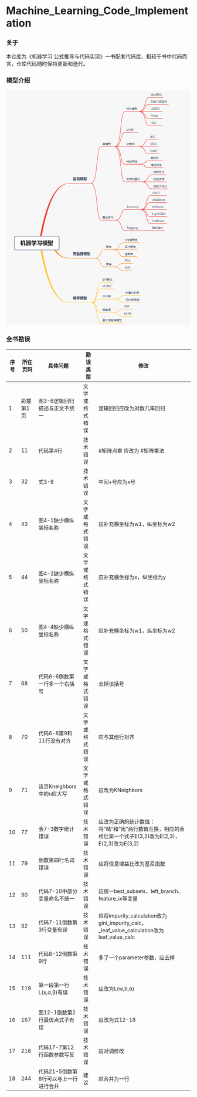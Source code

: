 # Machine_Learning_Code_Implementation

### 关于
本仓库为《机器学习 公式推导与代码实现》一书配套代码库，相较于书中代码而言，仓库代码随时保持更新和迭代。

### 模型介绍
![机器学习模型框架](./ml_xmind.png)

### 全书勘误
|  序号   | 所在页码  | 具体问题 | 勘误类型 | 修改 |
|  ----  | ----  | ----  | ----  | ----  |
| 1  | 彩插第1页 | 图3-6逻辑回归描述与正文不统一 | 文字或格式错误 | 逻辑回归应改为对数几率回归 |
| 2  | 11 | 代码第4行 | 技术错误 | #矩阵点乘 应改为 #矩阵乘法 |
| 3  | 32 | 式3-9 | 技术错误 | 中间+号应为x号 |
| 4  | 43 | 图4-1缺少横纵坐标名称 | 文字或格式错误 | 应补充横坐标为w1，纵坐标为w2 |
| 5  | 44 | 图4-2缺少横纵坐标名称 | 文字或格式错误 | 应补充横坐标为x，纵坐标为y |
| 6  | 50 | 图4-4缺少横纵坐标名称 | 文字或格式错误 | 应补充横坐标为w1，纵坐标为w2 |
| 7  | 68 | 代码6-6倒数第一行多一个右括号 | 文字或格式错误 | 去掉该括号 |
| 8 | 70 | 代码6-8第9和11行没有对齐 | 文字或格式错误  | 应与其他行对齐 |
| 9 | 71 | 该页Kneighbors中的n应大写 | 文字或格式错误 | 应改为KNeighbors |
| 10 | 77 | 表7-3数字统计错误 | 技术错误 | 应改为正确的统计数值：将“晴”和“雨”两行数值互换，相应的表格后第一个式子E(3,2)改为E(2,3)，E(2,3)改为E(3,2) |
| 11 | 79 | 倒数第四行名词错误 | 技术错误 | 应将信息增益比改为基尼指数 |
| 12  | 90 | 代码7-10中部分变量命名不统一 | 技术错误 | 应统一best_subsets、left_branch、feature_ix等变量 |
| 13  | 92 | 代码7-11倒数第3行变量有误 | 技术错误 | 应将impurity_calculation改为gini_impurity_calc，_leaf_value_calculation改为leaf_value_calc |
| 14  | 111 | 代码8-12倒数第9行  | 技术错误  | 多了一个parameter参数，应去掉  |
| 15  | 119 | 第一段第一行L(x,α,β)有误 | 技术错误  | 应改为L(w,b,α) |
| 16  | 167 | 图12-1倒数第2行最优点式子有误 | 技术错误 | 应改为式12-18 |
| 17  | 216 | 代码17-7第12行函数参数写反 | 技术错误  | 应对调修改 |
| 18  | 244 | 代码21-5倒数第6行可以与上一行进行合并 | 建议 | 应合并为一行 |
